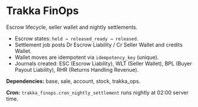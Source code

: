 # Trakka FinOps

Escrow lifecycle, seller wallet and nightly settlements.

- Escrow states: `held → released_ready → released`.
- Settlement job posts Dr Escrow Liability / Cr Seller Wallet and credits Wallet.
- Wallet moves are idempotent via `idempotency_key` (unique).
- Journals created: ESC (Escrow Liability), WLT (Seller Wallet), BPL (Buyer Payout Liability), RHR (Returns Handling Revenue).

**Dependencies:** base, sale, account, stock, trakka_ops.

**Cron:** `trakka_finops.cron_nightly_settlement` runs nightly at 02:00 server time.
